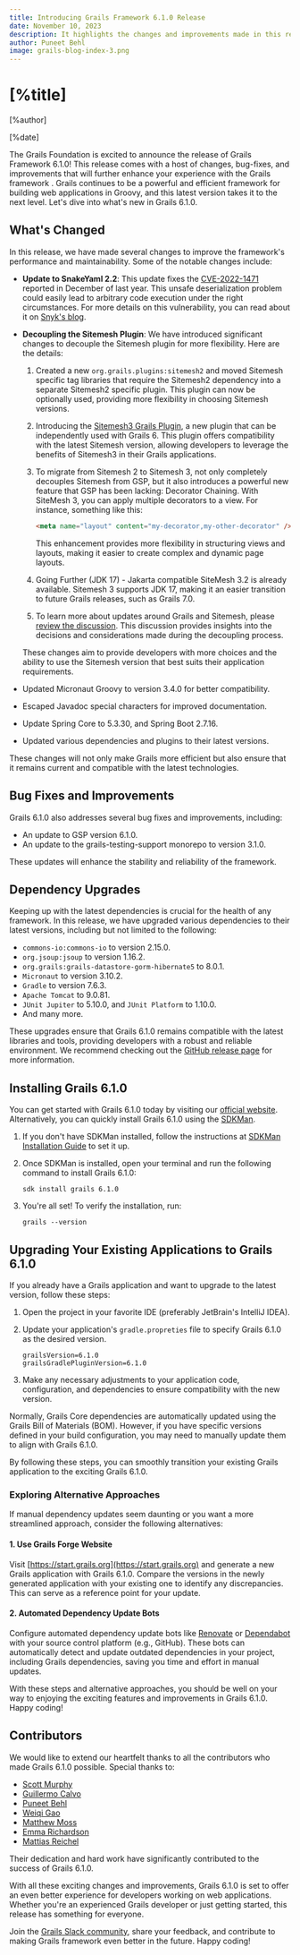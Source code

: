 ```yaml
---
title: Introducing Grails Framework 6.1.0 Release
date: November 10, 2023
description: It highlights the changes and improvements made in this release, provides information about bug fixes, dependency upgrades, and acknowledges the contributions of various developers.
author: Puneet Behl
image: grails-blog-index-3.png
---
```


# [%title]

[%author]

[%date]

The Grails Foundation is excited to announce the release of Grails Framework 6.1.0! This release comes with a host of changes, bug-fixes, and improvements that will further enhance your experience with the Grails framework . Grails continues to be a powerful and efficient framework for building web applications in Groovy, and this latest version takes it to the next level. Let's dive into what's new in Grails 6.1.0.

## What's Changed

In this release, we have made several changes to improve the framework's performance and maintainability. Some of the notable changes include:

* **Update to SnakeYaml 2.2**: This update fixes the [CVE-2022-1471](https://www.cve.org/CVERecord?id=CVE-2022-1471) reported in December of last year. This unsafe deserialization problem could easily lead to arbitrary code execution under the right circumstances. For more details on this vulnerability, you can read about it on [Snyk's blog](https://snyk.io/blog/snakeyaml-unsafe-deserialization-vulnerability/).

* **Decoupling the Sitemesh Plugin**: We have introduced significant changes to decouple the Sitemesh plugin for more flexibility. Here are the details:
    1. Created a new `org.grails.plugins:sitemesh2` and moved Sitemesh specific tag libraries that require the Sitemesh2 dependency into a separate Sitemesh2 specific plugin. This plugin can now be optionally used, providing more flexibility in choosing Sitemesh versions.

    2. Introducing the [Sitemesh3 Grails Plugin](https://github.com/codeconsole/grails-sitemesh3), a new plugin that can be independently used with Grails 6. This plugin offers compatibility with the latest Sitemesh version, allowing developers to leverage the benefits of Sitemesh3 in their Grails applications.

    3. To migrate from Sitemesh 2 to Sitemesh 3, not only completely decouples Sitemesh from GSP, but it also introduces a powerful new feature that GSP has been lacking: Decorator Chaining. With SiteMesh 3, you can apply multiple decorators to a view. For instance, something like this:

       ````html
       <meta name="layout" content="my-decorator,my-other-decorator" />
       ````

       This enhancement provides more flexibility in structuring views and layouts, making it easier to create complex and dynamic page layouts.

    4. Going Further (JDK 17) - Jakarta compatible SiteMesh 3.2 is already available. Sitemesh 3 supports JDK 17, making it an easier transition to future Grails releases, such as Grails 7.0.

    5. To learn more about updates around Grails and Sitemesh, please [review the discussion](https://github.com/grails/grails-core/issues/13058). This discussion provides insights into the decisions and considerations made during the decoupling process.

    These changes aim to provide developers with more choices and the ability to use the Sitemesh version that best suits their application requirements.

* Updated Micronaut Groovy to version 3.4.0 for better compatibility.

* Escaped Javadoc special characters for improved documentation.

* Update Spring Core to 5.3.30, and Spring Boot 2.7.16.

* Updated various dependencies and plugins to their latest versions.

These changes will not only make Grails more efficient but also ensure that it remains current and compatible with the latest technologies.

## Bug Fixes and Improvements

Grails 6.1.0 also addresses several bug fixes and improvements, including:

* An update to GSP version 6.1.0.
* An update to the grails-testing-support monorepo to version 3.1.0.

These updates will enhance the stability and reliability of the framework.

## Dependency Upgrades

Keeping up with the latest dependencies is crucial for the health of any framework. In this release, we have upgraded various dependencies to their latest versions, including but not limited to the following:

* `commons-io:commons-io` to version 2.15.0.
* `org.jsoup:jsoup` to version 1.16.2.
* `org.grails:grails-datastore-gorm-hibernate5` to 8.0.1.
* `Micronaut` to version 3.10.2.
* `Gradle` to version 7.6.3.
* `Apache Tomcat` to 9.0.81.
* `JUnit Jupiter` to 5.10.0, and `JUnit Platform` to 1.10.0.
* And many more.

These upgrades ensure that Grails 6.1.0 remains compatible with the latest libraries and tools, providing developers with a robust and reliable environment. We recommend checking out the [GitHub release page](https://github.com/grails/grails-core/releases/tag/v6.1.0) for more information.

## Installing Grails 6.1.0

You can get started with Grails 6.1.0 today by visiting our [official website](https://start.grails.org/). Alternatively, you can quickly install Grails 6.1.0 using the [SDKMan](https://sdkman.io/).

1. If you don't have SDKMan installed, follow the instructions at [SDKMan Installation Guide](https://sdkman.io/install/) to set it up.

2. Once SDKMan is installed, open your terminal and run the following command to install Grails 6.1.0:

    ````shell
    sdk install grails 6.1.0
    ````

3. You're all set! To verify the installation, run:

    ````shell
    grails --version
    ````

## Upgrading Your Existing Applications to Grails 6.1.0

If you already have a Grails application and want to upgrade to the latest version, follow these steps:

1. Open the project in your favorite IDE (preferably JetBrain's IntelliJ IDEA).
2. Update your application's `gradle.propreties` file to specify Grails 6.1.0 as the desired version.

    ````properties
    grailsVersion=6.1.0
    grailsGradlePluginVersion=6.1.0
    ````

3. Make any necessary adjustments to your application code, configuration, and dependencies to ensure compatibility with the new version.

Normally, Grails Core dependencies are automatically updated using the Grails Bill of Materials (BOM). However, if you have specific versions defined in your build configuration, you may need to manually update them to align with Grails 6.1.0.

By following these steps, you can smoothly transition your existing Grails application to the exciting Grails 6.1.0.

### Exploring Alternative Approaches

If manual dependency updates seem daunting or you want a more streamlined approach, consider the following alternatives:

#### 1. Use Grails Forge Website

Visit [https://start.grails.org](https://start.grails.org) and generate a new Grails application with Grails 6.1.0. Compare the versions in the newly generated application with your existing one to identify any discrepancies. This can serve as a reference point for your update.

#### 2. Automated Dependency Update Bots

Configure automated dependency update bots like [Renovate](https://docs.renovatebot.com/) or [Dependabot](https://dependabot.com/) with your source control platform (e.g., GitHub). These bots can automatically detect and update outdated dependencies in your project, including Grails dependencies, saving you time and effort in manual updates.

With these steps and alternative approaches, you should be well on your way to enjoying the exciting features and improvements in Grails 6.1.0. Happy coding!

## Contributors

We would like to extend our heartfelt thanks to all the contributors who made Grails 6.1.0 possible. Special thanks to:

* [Scott Murphy](https://github.com/codeconsole)
* [Guillermo Calvo](https://github.com/guillermocalvo)
* [Puneet Behl](https://github.com/puneetbehl)
* [Weiqi Gao](https://github.com/weiqigao)
* [Matthew Moss](https://github.com/mattmoss)
* [Emma Richardson](https://github.com/Emrichardsone)
* [Mattias Reichel](https://github.com/matrei)

Their dedication and hard work have significantly contributed to the success of Grails 6.1.0.

With all these exciting changes and improvements, Grails 6.1.0 is set to offer an even better experience for developers working on web applications. Whether you're an experienced Grails developer or just getting started, this release has something for everyone.

Join the [Grails Slack community](https://grails.slack.com), share your feedback, and contribute to making Grails framework even better in the future. Happy coding!
